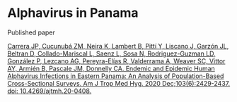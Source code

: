 # Alphavirus in Panama

Published paper


[Carrera JP, Cucunubá ZM, Neira K, Lambert B, Pittí Y, Liscano J, Garzón JL, Beltran D, Collado-Mariscal L, Saenz L, Sosa N, Rodriguez-Guzman LD, González P, Lezcano AG, Pereyra-Elías R, Valderrama A, Weaver SC, Vittor AY, Armién B, Pascale JM, Donnelly CA. Endemic and Epidemic Human Alphavirus Infections in Eastern Panama: An Analysis of Population-Based Cross-Sectional Surveys. Am J Trop Med Hyg. 2020 Dec;103(6):2429-2437. doi: 10.4269/ajtmh.20-0408. ]( 10.4269/ajtmh.20-0408)

